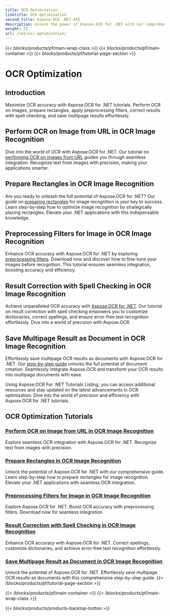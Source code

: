 ```yaml
---
title: OCR Optimization
linktitle: OCR Optimization
second_title: Aspose.OCR .NET API
description: Unlock the power of Aspose.OCR for .NET with our comprehensive tutorials. Whether you're a seasoned developer or a beginner, these guides will elevate your OCR game.
weight: 25
url: /net/ocr-optimization/
---
```


{{< blocks/products/pf/main-wrap-class >}}
{{< blocks/products/pf/main-container >}}
{{< blocks/products/pf/tutorial-page-section >}}

# OCR Optimization

## Introduction

Maximize OCR accuracy with Aspose.OCR for .NET tutorials. Perform OCR on images, prepare rectangles, apply preprocessing filters, correct results with spell checking, and save multipage results effortlessly.


## Perform OCR on Image from URL in OCR Image Recognition

Dive into the world of OCR with Aspose.OCR for .NET. Our tutorial on [performing OCR on images from URL](./perform-ocr-on-image-from-url/) guides you through seamless integration. Recognize text from images with precision, making your applications smarter.

## Prepare Rectangles in OCR Image Recognition

Are you ready to unleash the full potential of Aspose.OCR for .NET? Our guide on [preparing rectangles](./prepare-rectangles/) for image recognition is your key to success. Learn step-by-step how to optimize image recognition by strategically placing rectangles. Elevate your .NET applications with this indispensable knowledge.

## Preprocessing Filters for Image in OCR Image Recognition

Enhance OCR accuracy with Aspose.OCR for .NET by exploring [preprocessing filters](./preprocessing-filters-for-image/). Download now and discover how to fine-tune your images before recognition. This tutorial ensures seamless integration, boosting accuracy and efficiency.

## Result Correction with Spell Checking in OCR Image Recognition

Achieve unparalleled OCR accuracy with [Aspose.OCR for .NET](./result-correction-with-spell-checking/). Our tutorial on result correction with spell checking empowers you to customize dictionaries, correct spellings, and ensure error-free text recognition effortlessly. Dive into a world of precision with Aspose.OCR.

## Save Multipage Result as Document in OCR Image Recognition

Effortlessly save multipage OCR results as documents with Aspose.OCR for .NET. Our [step-by-step guide](./save-multipage-result-as-document/) unlocks the full potential of document creation. Seamlessly integrate Aspose.OCR and transform your OCR results into multipage documents with ease.

Using Aspose.OCR For .NET Tutorials Listing, you can access additional resources and stay updated on the latest advancements in OCR optimization. Dive into the world of precision and efficiency with Aspose.OCR for .NET tutorials.
## OCR Optimization Tutorials
### [Perform OCR on Image from URL in OCR Image Recognition](./perform-ocr-on-image-from-url/)
Explore seamless OCR integration with Aspose.OCR for .NET. Recognize text from images with precision.
### [Prepare Rectangles in OCR Image Recognition](./prepare-rectangles/)
Unlock the potential of Aspose.OCR for .NET with our comprehensive guide. Learn step-by-step how to prepare rectangles for image recognition. Elevate your .NET applications with seamless OCR integration.
### [Preprocessing Filters for Image in OCR Image Recognition](./preprocessing-filters-for-image/)
Explore Aspose.OCR for .NET. Boost OCR accuracy with preprocessing filters. Download now for seamless integration.
### [Result Correction with Spell Checking in OCR Image Recognition](./result-correction-with-spell-checking/)
Enhance OCR accuracy with Aspose.OCR for .NET. Correct spellings, customize dictionaries, and achieve error-free text recognition effortlessly.
### [Save Multipage Result as Document in OCR Image Recognition](./save-multipage-result-as-document/)
Unlock the potential of Aspose.OCR for .NET. Effortlessly save multipage OCR results as documents with this comprehensive step-by-step guide.
{{< /blocks/products/pf/tutorial-page-section >}}

{{< /blocks/products/pf/main-container >}}
{{< /blocks/products/pf/main-wrap-class >}}

{{< blocks/products/products-backtop-button >}}
